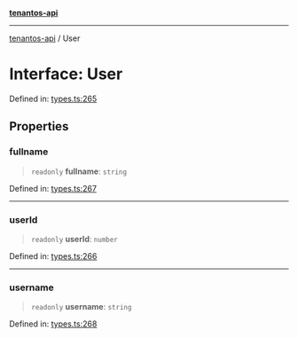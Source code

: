 [**tenantos-api**](../README.md)

***

[tenantos-api](../globals.md) / User

# Interface: User

Defined in: [types.ts:265](https://github.com/shadmanZero/tenantos-api/blob/5456fdea44f46a63455944d4982f5327cbeb3156/src/types.ts#L265)

## Properties

### fullname

> `readonly` **fullname**: `string`

Defined in: [types.ts:267](https://github.com/shadmanZero/tenantos-api/blob/5456fdea44f46a63455944d4982f5327cbeb3156/src/types.ts#L267)

***

### userId

> `readonly` **userId**: `number`

Defined in: [types.ts:266](https://github.com/shadmanZero/tenantos-api/blob/5456fdea44f46a63455944d4982f5327cbeb3156/src/types.ts#L266)

***

### username

> `readonly` **username**: `string`

Defined in: [types.ts:268](https://github.com/shadmanZero/tenantos-api/blob/5456fdea44f46a63455944d4982f5327cbeb3156/src/types.ts#L268)
